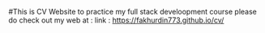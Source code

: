 #This is CV Website to practice my full stack develoopment course please do check out my web at : link : https://fakhurdin773.github.io/cv/
